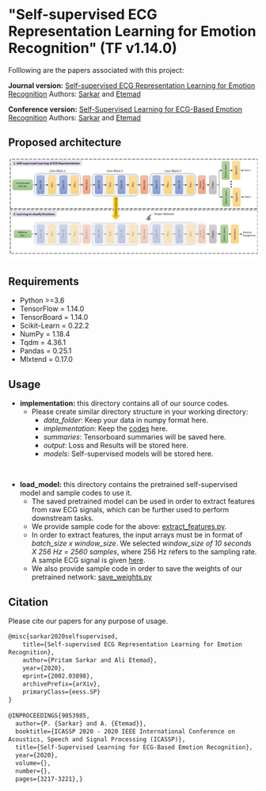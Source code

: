 # "Self-supervised ECG Representation Learning for Emotion Recognition" (TF v1.14.0)

Folllowing are the papers associated with this project: 

**Journal version:** [Self-supervised ECG Representation Learning for Emotion Recognition](https://arxiv.org/abs/2002.03898)
Authors: [Sarkar](https://www.pritamsarkar.com/) and [Etemad](https://www.alietemad.com/)

**Conference version:** [Self-Supervised Learning for ECG-Based Emotion Recognition](https://ieeexplore.ieee.org/abstract/document/9053985)
Authors: [Sarkar](https://www.pritamsarkar.com/) and [Etemad](https://www.alietemad.com/)

## Proposed architecture
![our proposed architecture](./images/ssl_architecture.jpg)

## Requirements

- Python >=3.6
- TensorFlow = 1.14.0
- TensorBoard = 1.14.0
- Scikit-Learn = 0.22.2
- NumPy = 1.18.4
- Tqdm = 4.36.1
- Pandas = 0.25.1
- Mlxtend = 0.17.0

## Usage

- **implementation:** this directory contains all of our source codes.
    - Please create similar directory structure in your working directory:
        - *data_folder*: Keep your data in numpy format here.
        - *implementation*: Keep the [codes](./implementation) here.
        - *summaries*: Tensorboard summaries will be saved here.
        - *output*: Loss and Results will be stored here.
        - *models*: Self-supervised models will be stored here.
<br />

- **load_model:** this directory contains the pretrained self-supervised model and sample codes to use it.
    - The saved pretrained model can be used in order to extract features from raw ECG signals, which can be further used to perform downstream tasks.
    - We provide sample code for the above: [extract_features.py](./load_model/extract_features.py).
    - In order to extract features, the input arrays must be in format of *batch_size x window_size*. We selected *window_size of 10 seconds X 256 Hz = 2560 samples*, where 256 Hz refers to the sampling rate. A sample ECG signal is given [here](./load_model/sample_ecg.npy).
    - We also provide sample code in order to save the weights of our pretrained network: [save_weights.py](./load_model/save_weights.py)

## Citation

Please cite our papers for any purpose of usage.
```
@misc{sarkar2020selfsupervised,
    title={Self-supervised ECG Representation Learning for Emotion Recognition},
    author={Pritam Sarkar and Ali Etemad},
    year={2020},
    eprint={2002.03898},
    archivePrefix={arXiv},
    primaryClass={eess.SP}
}

@INPROCEEDINGS{9053985,
  author={P. {Sarkar} and A. {Etemad}},
  booktitle={ICASSP 2020 - 2020 IEEE International Conference on Acoustics, Speech and Signal Processing (ICASSP)}, 
  title={Self-Supervised Learning for ECG-Based Emotion Recognition}, 
  year={2020},
  volume={},
  number={},
  pages={3217-3221},}
  
```